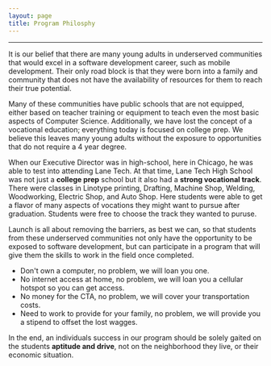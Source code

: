 ```yaml
---
layout: page
title: Program Philosphy
---
```


---
It is our belief that there are many young adults in underserved communities that would excel in a software development career, such as mobile development. Their only road block is that they were born into a family and community that does not have the availability of resources for them to reach their true potential.

Many of these communities have public schools that are not equipped, either based on teacher training or equipment to teach even the most basic aspects of Computer Science. Additionally, we have lost the concept of a vocational education; everything today is focused on college prep. We believe this leaves many young adults without the exposure to opportunities that do not require a 4 year degree.

When our Executive Director was in high-school, here in Chicago, he was able to test into attending Lane Tech. At that time, Lane Tech High School was not just a **college prep** school but it also had a **strong vocational track**. There were classes in Linotype printing, Drafting, Machine Shop, Welding, Woodworking, Electric Shop, and Auto Shop. Here students were able to get a flavor of many aspects of vocations they might want to pursue after graduation. Students were free to choose the track they wanted to puruse.

Launch is all about removing the barriers, as best we can, so that students from these underserved communities not only have the opportunity to be exposed to software development, but can participate in a program that will give them the skills to work in the field once completed.

* Don't own a computer, no problem, we will loan you one.
* No internet access at home, no problem, we will loan you a cellular hotspot so you can get access.
* No money for the CTA, no problem, we will cover your transportation costs.
* Need to work to provide for your family, no problem, we will provide you a stipend to offset the lost wagges.

In the end, an individuals success in our program should be solely gaited on the students **aptitude and drive**, not on the neighborhood they live, or their economic situation.

